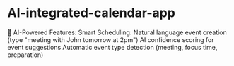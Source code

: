 # AI-integrated-calendar-app
🧠 AI-Powered Features: Smart Scheduling:  Natural language event creation (type "meeting with John tomorrow at 2pm") AI confidence scoring for event suggestions Automatic event type detection (meeting, focus time, preparation)
